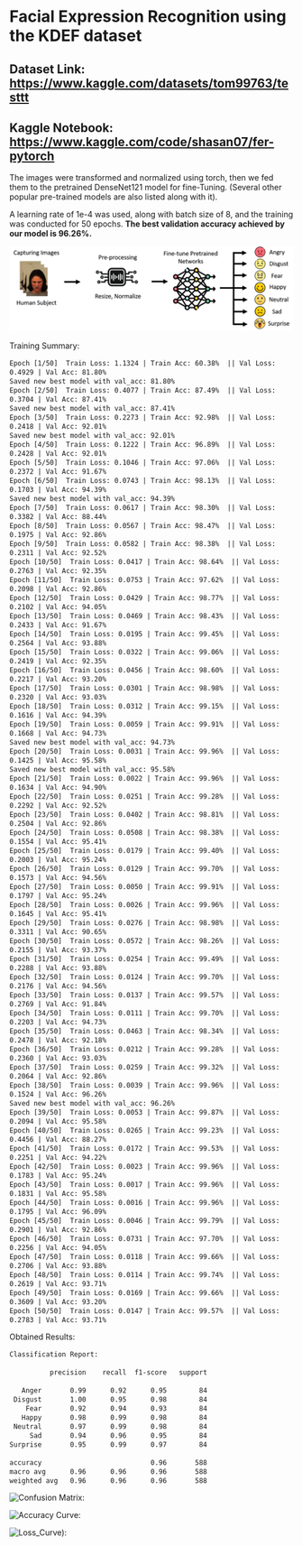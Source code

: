 # Facial Expression Recognition using the KDEF dataset

## Dataset Link: https://www.kaggle.com/datasets/tom99763/testtt

## Kaggle Notebook: https://www.kaggle.com/code/shasan07/fer-pytorch

The images were transformed and normalized using torch, then we fed them to the pretrained DenseNet121 model for fine-Tuning. (Several other popular pre-trained models are also listed along with it).

A learning rate of 1e-4 was used, along with batch size of 8, and the training was conducted for 50 epochs.
**The best validation accuracy achieved by our model is 96.26%.**

![Abstract: ](Abstract.png)

Training Summary:

    Epoch [1/50]  Train Loss: 1.1324 | Train Acc: 60.38%  || Val Loss: 0.4929 | Val Acc: 81.80%
    Saved new best model with val_acc: 81.80%
    Epoch [2/50]  Train Loss: 0.4077 | Train Acc: 87.49%  || Val Loss: 0.3704 | Val Acc: 87.41%
    Saved new best model with val_acc: 87.41%
    Epoch [3/50]  Train Loss: 0.2273 | Train Acc: 92.98%  || Val Loss: 0.2418 | Val Acc: 92.01%
    Saved new best model with val_acc: 92.01%
    Epoch [4/50]  Train Loss: 0.1222 | Train Acc: 96.89%  || Val Loss: 0.2428 | Val Acc: 92.01%
    Epoch [5/50]  Train Loss: 0.1046 | Train Acc: 97.06%  || Val Loss: 0.2372 | Val Acc: 91.67%
    Epoch [6/50]  Train Loss: 0.0743 | Train Acc: 98.13%  || Val Loss: 0.1703 | Val Acc: 94.39%
    Saved new best model with val_acc: 94.39%
    Epoch [7/50]  Train Loss: 0.0617 | Train Acc: 98.30%  || Val Loss: 0.3382 | Val Acc: 88.44%
    Epoch [8/50]  Train Loss: 0.0567 | Train Acc: 98.47%  || Val Loss: 0.1975 | Val Acc: 92.86%
    Epoch [9/50]  Train Loss: 0.0582 | Train Acc: 98.38%  || Val Loss: 0.2311 | Val Acc: 92.52%
    Epoch [10/50]  Train Loss: 0.0417 | Train Acc: 98.64%  || Val Loss: 0.2763 | Val Acc: 92.35%
    Epoch [11/50]  Train Loss: 0.0753 | Train Acc: 97.62%  || Val Loss: 0.2098 | Val Acc: 92.86%
    Epoch [12/50]  Train Loss: 0.0429 | Train Acc: 98.77%  || Val Loss: 0.2102 | Val Acc: 94.05%
    Epoch [13/50]  Train Loss: 0.0469 | Train Acc: 98.43%  || Val Loss: 0.2433 | Val Acc: 91.67%
    Epoch [14/50]  Train Loss: 0.0195 | Train Acc: 99.45%  || Val Loss: 0.2564 | Val Acc: 93.88%
    Epoch [15/50]  Train Loss: 0.0322 | Train Acc: 99.06%  || Val Loss: 0.2419 | Val Acc: 92.35%
    Epoch [16/50]  Train Loss: 0.0456 | Train Acc: 98.60%  || Val Loss: 0.2217 | Val Acc: 93.20%
    Epoch [17/50]  Train Loss: 0.0301 | Train Acc: 98.98%  || Val Loss: 0.2320 | Val Acc: 93.03%
    Epoch [18/50]  Train Loss: 0.0312 | Train Acc: 99.15%  || Val Loss: 0.1616 | Val Acc: 94.39%
    Epoch [19/50]  Train Loss: 0.0059 | Train Acc: 99.91%  || Val Loss: 0.1668 | Val Acc: 94.73%
    Saved new best model with val_acc: 94.73%
    Epoch [20/50]  Train Loss: 0.0031 | Train Acc: 99.96%  || Val Loss: 0.1425 | Val Acc: 95.58%
    Saved new best model with val_acc: 95.58%
    Epoch [21/50]  Train Loss: 0.0022 | Train Acc: 99.96%  || Val Loss: 0.1634 | Val Acc: 94.90%
    Epoch [22/50]  Train Loss: 0.0251 | Train Acc: 99.28%  || Val Loss: 0.2292 | Val Acc: 92.52%
    Epoch [23/50]  Train Loss: 0.0402 | Train Acc: 98.81%  || Val Loss: 0.2504 | Val Acc: 92.86%
    Epoch [24/50]  Train Loss: 0.0508 | Train Acc: 98.38%  || Val Loss: 0.1554 | Val Acc: 95.41%
    Epoch [25/50]  Train Loss: 0.0179 | Train Acc: 99.40%  || Val Loss: 0.2003 | Val Acc: 95.24%
    Epoch [26/50]  Train Loss: 0.0129 | Train Acc: 99.70%  || Val Loss: 0.1573 | Val Acc: 94.56%
    Epoch [27/50]  Train Loss: 0.0050 | Train Acc: 99.91%  || Val Loss: 0.1797 | Val Acc: 95.24%
    Epoch [28/50]  Train Loss: 0.0026 | Train Acc: 99.96%  || Val Loss: 0.1645 | Val Acc: 95.41%
    Epoch [29/50]  Train Loss: 0.0276 | Train Acc: 98.98%  || Val Loss: 0.3311 | Val Acc: 90.65%
    Epoch [30/50]  Train Loss: 0.0572 | Train Acc: 98.26%  || Val Loss: 0.2155 | Val Acc: 93.37%
    Epoch [31/50]  Train Loss: 0.0254 | Train Acc: 99.49%  || Val Loss: 0.2288 | Val Acc: 93.88%
    Epoch [32/50]  Train Loss: 0.0124 | Train Acc: 99.70%  || Val Loss: 0.2176 | Val Acc: 94.56%
    Epoch [33/50]  Train Loss: 0.0137 | Train Acc: 99.57%  || Val Loss: 0.2769 | Val Acc: 91.84%
    Epoch [34/50]  Train Loss: 0.0111 | Train Acc: 99.70%  || Val Loss: 0.2203 | Val Acc: 94.73%
    Epoch [35/50]  Train Loss: 0.0463 | Train Acc: 98.34%  || Val Loss: 0.2478 | Val Acc: 92.18%
    Epoch [36/50]  Train Loss: 0.0212 | Train Acc: 99.28%  || Val Loss: 0.2360 | Val Acc: 93.03%
    Epoch [37/50]  Train Loss: 0.0259 | Train Acc: 99.32%  || Val Loss: 0.2064 | Val Acc: 92.86%
    Epoch [38/50]  Train Loss: 0.0039 | Train Acc: 99.96%  || Val Loss: 0.1524 | Val Acc: 96.26%
    Saved new best model with val_acc: 96.26%
    Epoch [39/50]  Train Loss: 0.0053 | Train Acc: 99.87%  || Val Loss: 0.2094 | Val Acc: 95.58%
    Epoch [40/50]  Train Loss: 0.0265 | Train Acc: 99.23%  || Val Loss: 0.4456 | Val Acc: 88.27%
    Epoch [41/50]  Train Loss: 0.0172 | Train Acc: 99.53%  || Val Loss: 0.2251 | Val Acc: 94.22%
    Epoch [42/50]  Train Loss: 0.0023 | Train Acc: 99.96%  || Val Loss: 0.1783 | Val Acc: 95.24%
    Epoch [43/50]  Train Loss: 0.0017 | Train Acc: 99.96%  || Val Loss: 0.1831 | Val Acc: 95.58%
    Epoch [44/50]  Train Loss: 0.0016 | Train Acc: 99.96%  || Val Loss: 0.1795 | Val Acc: 96.09%
    Epoch [45/50]  Train Loss: 0.0046 | Train Acc: 99.79%  || Val Loss: 0.2901 | Val Acc: 92.86%
    Epoch [46/50]  Train Loss: 0.0731 | Train Acc: 97.70%  || Val Loss: 0.2256 | Val Acc: 94.05%
    Epoch [47/50]  Train Loss: 0.0118 | Train Acc: 99.66%  || Val Loss: 0.2706 | Val Acc: 93.88%
    Epoch [48/50]  Train Loss: 0.0114 | Train Acc: 99.74%  || Val Loss: 0.2619 | Val Acc: 93.71%
    Epoch [49/50]  Train Loss: 0.0169 | Train Acc: 99.66%  || Val Loss: 0.3609 | Val Acc: 93.20%
    Epoch [50/50]  Train Loss: 0.0147 | Train Acc: 99.57%  || Val Loss: 0.2783 | Val Acc: 93.71%


Obtained Results:

    Classification Report:

              precision    recall  f1-score   support

       Anger       0.99      0.92      0.95        84
     Disgust       1.00      0.95      0.98        84
        Fear       0.92      0.94      0.93        84
       Happy       0.98      0.99      0.98        84
     Neutral       0.97      0.99      0.98        84
         Sad       0.94      0.96      0.95        84
    Surprise       0.95      0.99      0.97        84

    accuracy                           0.96       588
    macro avg      0.96      0.96      0.96       588
    weighted avg   0.96      0.96      0.96       588


![Confusion Matrix: ](Conf_Mat.png)

![Accuracy Curve: ](Acc.png)

![Loss_Curve): ](Loss.png)
